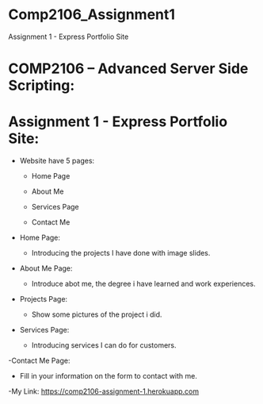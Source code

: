 # Comp2106_Assignment1
Assignment 1 - Express Portfolio Site
# COMP2106 – Advanced Server Side Scripting:
# Assignment 1 - Express Portfolio Site:


- Website have 5 pages:

  - Home Page

  - About Me

  - Services Page

  - Contact Me

- Home Page:

  - Introducing the projects I have done with image slides.

- About Me Page:

  - Introduce abot me, the degree i have learned and work experiences.

- Projects Page:

  - Show some pictures of the project i did.

- Services Page:

  - Introducing services I can do for customers.

-Contact Me Page:

  - Fill in your information on the form to contact with me.




-My Link: https://comp2106-assignment-1.herokuapp.com

